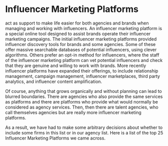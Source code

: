 # Influencer Marketing Platforms
act as support to make life easier for both agencies and brands when managing and working with influencers. An influencer marketing platform is a special online tool designed to assist brands operate their influencer marketing campaigns. The initial influencer marketing platforms provided influencer discovery tools for brands and some agencies. Some of these offer massive searchable databases of potential influencers, using clever algorithms. Others prefer an opt-in method for influencers, where the staff of the influencer marketing platform can vet potential influencers and check that they are genuine and willing to work with brands. More recently influencer platforms have expanded their offerings, to include relationship management, campaign management, influencer marketplaces, third party analytics, and influencer content amplification.

Of course, anything that grows organically and without planning can lead to blurred boundaries. There are agencies who also provide the same services as platforms and there are platforms who provide what would normally be considered as agency services. Then, then there are talent agencies, who call themselves agencies but are really more influencer marketing platforms.

As a result, we have had to make some arbitrary decisions about whether to include some firms in this list or in our agency list. Here is a list of the top 25 Influencer Marketing Platforms we came across.
